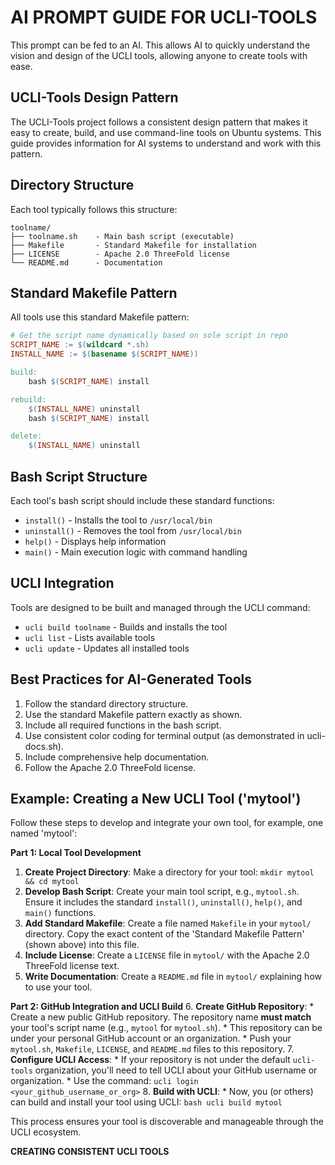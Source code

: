 # AI PROMPT GUIDE FOR UCLI-TOOLS


This prompt can be fed to an AI. This allows AI to quickly understand the
vision and design of the UCLI tools, allowing anyone to create tools with ease.

## UCLI-Tools Design Pattern
The UCLI-Tools project follows a consistent design pattern that makes it easy
to create, build, and use command-line tools on Ubuntu systems. This guide
provides information for AI systems to understand and work with this pattern.

## Directory Structure
Each tool typically follows this structure:
```
toolname/
├── toolname.sh    - Main bash script (executable)
├── Makefile       - Standard Makefile for installation
├── LICENSE        - Apache 2.0 ThreeFold license
└── README.md      - Documentation
```

## Standard Makefile Pattern
All tools use this standard Makefile pattern:
```makefile
# Get the script name dynamically based on sole script in repo
SCRIPT_NAME := $(wildcard *.sh)
INSTALL_NAME := $(basename $(SCRIPT_NAME))

build:
	bash $(SCRIPT_NAME) install

rebuild:
	$(INSTALL_NAME) uninstall
	bash $(SCRIPT_NAME) install

delete:
	$(INSTALL_NAME) uninstall
```

## Bash Script Structure
Each tool's bash script should include these standard functions:
*   `install()`      - Installs the tool to `/usr/local/bin`
*   `uninstall()`    - Removes the tool from `/usr/local/bin`
*   `help()`         - Displays help information
*   `main()`         - Main execution logic with command handling

## UCLI Integration
Tools are designed to be built and managed through the UCLI command:
*   `ucli build toolname`    - Builds and installs the tool
*   `ucli list`              - Lists available tools
*   `ucli update`            - Updates all installed tools

## Best Practices for AI-Generated Tools
1.  Follow the standard directory structure.
2.  Use the standard Makefile pattern exactly as shown.
3.  Include all required functions in the bash script.
4.  Use consistent color coding for terminal output (as demonstrated in ucli-docs.sh).
5.  Include comprehensive help documentation.
6.  Follow the Apache 2.0 ThreeFold license.

## Example: Creating a New UCLI Tool ('mytool')
Follow these steps to develop and integrate your own tool, for example, one named 'mytool':

  **Part 1: Local Tool Development**
  1.  **Create Project Directory**: Make a directory for your tool: `mkdir mytool && cd mytool`
  2.  **Develop Bash Script**: Create your main tool script, e.g., `mytool.sh`.
      Ensure it includes the standard `install()`, `uninstall()`, `help()`, and `main()` functions.
  3.  **Add Standard Makefile**: Create a file named `Makefile` in your `mytool/` directory.
      Copy the exact content of the 'Standard Makefile Pattern' (shown above) into this file.
  4.  **Include License**: Create a `LICENSE` file in `mytool/` with the Apache 2.0 ThreeFold license text.
  5.  **Write Documentation**: Create a `README.md` file in `mytool/` explaining how to use your tool.

  **Part 2: GitHub Integration and UCLI Build**
  6.  **Create GitHub Repository**:
      *   Create a new public GitHub repository. The repository name **must match** your tool's script name (e.g., `mytool` for `mytool.sh`).
      *   This repository can be under your personal GitHub account or an organization.
      *   Push your `mytool.sh`, `Makefile`, `LICENSE`, and `README.md` files to this repository.
  7.  **Configure UCLI Access**:
      *   If your repository is not under the default `ucli-tools` organization, you'll need to tell UCLI about your GitHub username or organization.
      *   Use the command: `ucli login <your_github_username_or_org>`
  8.  **Build with UCLI**:
      *   Now, you (or others) can build and install your tool using UCLI:
          ```bash
          ucli build mytool
          ```

This process ensures your tool is discoverable and manageable through the UCLI ecosystem.


**CREATING CONSISTENT UCLI TOOLS**

